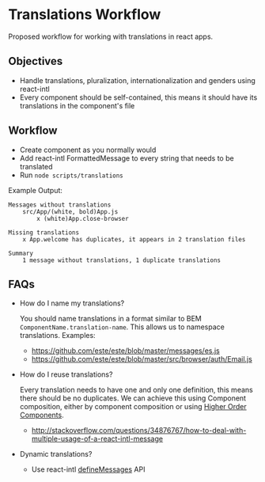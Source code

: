 # Translations Workflow

Proposed workflow for working with translations in react apps.

## Objectives

* Handle translations, pluralization, internationalization and genders using react-intl
* Every component should be self-contained, this means it should have its translations in the component's file

## Workflow

* Create component as you normally would
* Add react-intl FormattedMessage to every string that needs to be translated
* Run `node scripts/translations`

Example Output:
```
Messages without translations
    src/App/(white, bold)App.js
        x (white)App.close-browser

Missing translations
    x App.welcome has duplicates, it appears in 2 translation files

Summary
    1 message without translations, 1 duplicate translations
```

## FAQs

* How do I name my translations?

    You should name translations in a format similar to BEM `ComponentName.translation-name`. This allows us to namespace translations.
    Examples:
    * https://github.com/este/este/blob/master/messages/es.js
    * https://github.com/este/este/blob/master/src/browser/auth/Email.js
* How do I reuse translations?

    Every translation needs to have one and only one definition, this means there should be no duplicates. We can achieve this using Component composition, either by component composition or using [Higher Order Components](https://medium.com/@franleplant/react-higher-order-components-in-depth-cf9032ee6c3e).
    * http://stackoverflow.com/questions/34876767/how-to-deal-with-multiple-usage-of-a-react-intl-message
* Dynamic translations?

    * Use react-intl [defineMessages](https://github.com/yahoo/react-intl/wiki/API#definemessages) API